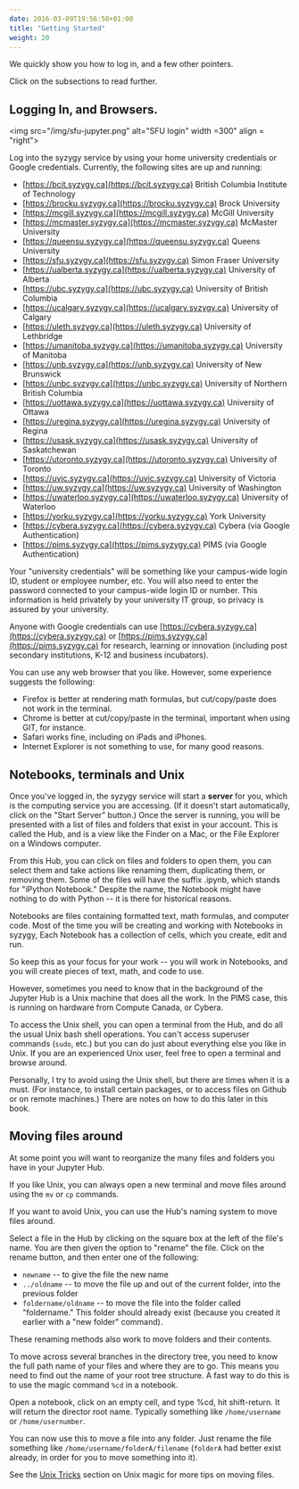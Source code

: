 ```yaml
---
date: 2016-03-09T19:56:50+01:00
title: "Getting Started"
weight: 20
---
```


We quickly show you how to log in, and a few other pointers. 

Click on the subsections to read further. 


## Logging In, and Browsers.

<img src="/img/sfu-jupyter.png" alt="SFU login" 
	width =300" align = "right">


Log into the syzygy service by using your home university credentials or Google
credentials. Currently, the following sites are up and running:

* [https://bcit.syzygy.ca](https://bcit.syzygy.ca) British Columbia Institute of
  Technology
* [https://brocku.syzygy.ca](https://brocku.syzygy.ca) Brock University
* [https://mcgill.syzygy.ca](https://mcgill.syzygy.ca) McGill University
* [https://mcmaster.syzygy.ca](https://mcmaster.syzygy.ca) McMaster University
* [https://queensu.syzygy.ca](https://queensu.syzygy.ca) Queens University
* [https://sfu.syzygy.ca](https://sfu.syzygy.ca) Simon Fraser University
* [https://ualberta.syzygy.ca](https://ualberta.syzygy.ca) University of Alberta
* [https://ubc.syzygy.ca](https://ubc.syzygy.ca) University of British Columbia
* [https://ucalgary.syzygy.ca](https://ucalgary.syzygy.ca) University of
  Calgary
* [https://uleth.syzygy.ca](https://uleth.syzygy.ca) University of Lethbridge
* [https://umanitoba.syzygy.ca](https://umanitoba.syzygy.ca) University of
  Manitoba
* [https://unb.syzygy.ca](https://unb.syzygy.ca) University of New Brunswick
* [https://unbc.syzygy.ca](https://unbc.syzygy.ca) University of Northern
  British Columbia
* [https://uottawa.syzygy.ca](https://uottawa.syzygy.ca) University of Ottawa
* [https://uregina.syzygy.ca](https://uregina.syzygy.ca) University of Regina
* [https://usask.syzygy.ca](https://usask.syzygy.ca) University of Saskatchewan
* [https://utoronto.syzygy.ca](https://utoronto.syzygy.ca) University of Toronto
* [https://uvic.syzygy.ca](https://uvic.syzygy.ca) University of Victoria
* [https://uw.syzygy.ca](https://uw.syzygy.ca) University of Washington
* [https://uwaterloo.syzygy.ca](https://uwaterloo.syzygy.ca) University of Waterloo
* [https://yorku.syzygy.ca](https://yorku.syzygy.ca) York University
* [https://cybera.syzygy.ca](https://cybera.syzygy.ca) Cybera (via Google Authentication)
* [https://pims.syzygy.ca](https://pims.syzygy.ca) PIMS (via Google Authentication)

Your "university credentials" will be something like your campus-wide login ID,
student or employee number, etc. You will also need to enter the password
connected to your campus-wide login ID or number. This information is held
privately by your university IT group, so privacy is assured by your university. 

Anyone with Google credentials can use
[https://cybera.syzygy.ca](https://cybera.syzygy.ca) or
[https://pims.syzygy.ca](https://pims.syzygy.ca) for research, learning or
innovation (including post secondary institutions, K-12 and business
incubators).

You can use any web browser that you like. However, some experience suggests the following:

- Firefox is better at rendering math formulas, but cut/copy/paste does not work in the terminal.
- Chrome is better at cut/copy/paste in the terminal, important when using GIT, for instance.
- Safari works fine, including on iPads and iPhones.
- Internet Explorer is not something to use, for many good reasons. 


## Notebooks, terminals and Unix

Once you've logged in, the syzygy service will start a **server** for you, which
is the computing service you are accessing. (If it doesn't start automatically,
click on the "Start Server" button.) Once the server is running, you will be
presented with a list of files and folders that exist in your account. This is
called the Hub, and is a view like the Finder on a Mac, or the File Explorer on
a Windows computer. 

From this Hub, you can click on files and folders to open them, you can select
them and take actions like renaming them, duplicating them, or removing them.
Some of the files will have the suffix .ipynb, which stands for "iPython
Notebook." Despite the name, the Notebook might have nothing to do with Python
-- it is there for historical reasons. 

Notebooks are files containing formatted text, math formulas, and computer code.
Most of the time you will be creating and working with Notebooks in syzygy,
Each Notebook has a collection of cells, which you create, edit and run. 

So keep this as your focus for your work -- you will work in Notebooks, and you
will create pieces of text, math, and code to use. 

However, sometimes you need to know that in the background of the Jupyter Hub is
a Unix machine that does all the work. In the PIMS case, this is running on
hardware from Compute Canada, or Cybera.

To access the Unix shell, you can open a terminal from the Hub, and do all the
usual Unix bash shell operations. You can't access superuser commands (`sudo`,
etc.) but you can do just about everything else you like in Unix. If you are an
experienced Unix user, feel free to open a terminal and browse around. 

Personally, I try to avoid using the Unix shell, but there are times when it is
a must. (For instance, to install certain packages, or to access files on Github
or on remote machines.) There are notes on how to do this later in this book. 

## Moving files around

At some point you will want to reorganize the many files and folders you have in
your Jupyter Hub.

If you like Unix, you can always open a new terminal and move files around using
the `mv` or `cp` commands. 

If you want to avoid Unix, you can use the  Hub's naming system to move files around. 

Select a file in the Hub by clicking on the square box at the left of the file's
name. You are then given the option to "rename" the file. Click on the rename
button, and then enter one of the following:

  - `newname`  -- to give the file the new name
  - `../oldname` -- to move the file up and out of the current folder, into the
    previous folder
  - `foldername/oldname` -- to move the file into the folder called "foldername."
    This folder should already exist (because you created it earlier with a "new
    folder" command).

These renaming methods also work to move folders and their contents.

To move across several branches in the directory tree, you need to know the full
path name of your files and where they are to go. This means you need to find
out the name of your root tree structure. A fast way to do this is to use the
magic command `%cd` in a notebook.

Open a notebook, click on an empty cell, and type %cd, hit shift-return. It will
return the director root name. Typically something like `/home/username` or
`/home/usernumber`.

You can now use this to move a file into any folder. Just rename the file
something like `/home/username/folderA/filename` (`folderA` had better exist
already, in order for you to move something into it).

See the [Unix Tricks](/unix-tricks/) section on Unix magic for more tips on
moving files.
